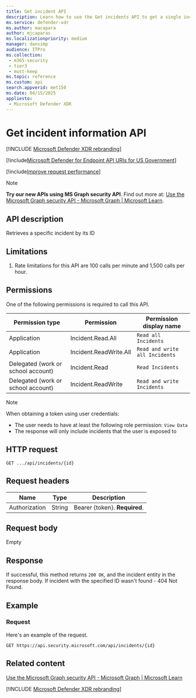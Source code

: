```yaml
---
title: Get incident API
description: Learn how to use the Get incidents API to get a single incident in Microsoft Defender XDR.
ms.service: defender-xdr
ms.author: macapara
author: mjcaparas
ms.localizationpriority: medium
manager: dansimp
audience: ITPro
ms.collection: 
 - m365-security
 - tier3
 - must-keep
ms.topic: reference
ms.custom: api
search.appverid: met150
ms.date: 04/15/2025
appliesto:
 - Microsoft Defender XDR
---
```


# Get incident information API

[!INCLUDE [Microsoft Defender XDR rebranding](../includes/microsoft-defender.md)]

[!include[Microsoft Defender for Endpoint API URIs for US Government](../includes/microsoft-defender-api-usgov.md)]

[!include[Improve request performance](../includes/improve-request-performance.md)]

> [!NOTE]
> **Try our new APIs using MS Graph security API**. Find out more at: [Use the Microsoft Graph security API - Microsoft Graph | Microsoft Learn](/graph/api/resources/security-api-overview).

## API description

Retrieves a specific incident by its ID

## Limitations

1. Rate limitations for this API are 100 calls per minute and 1,500 calls per hour.

## Permissions

One of the following permissions is required to call this API.

| Permission type|Permission|Permission display name |
|---|---|---| 
|Application|Incident.Read.All|`Read all Incidents`|
|Application|Incident.ReadWrite.All|`Read and write all Incidents`|
|Delegated (work or school account)|Incident.Read|`Read Incidents`|
|Delegated (work or school account)|Incident.ReadWrite|`Read and write Incidents`|

> [!NOTE]
>
> When obtaining a token using user credentials:
>
> - The user needs to have at least the following role permission: `View Data`
> - The response will only include incidents that the user is exposed to

## HTTP request

```console
GET .../api/incidents/{id}
```

## Request headers

|Name|Type|Description|
|---|---|---|
|Authorization|String|Bearer {token}. **Required**.|

## Request body

Empty

## Response

If successful, this method returns `200 OK`, and the incident entity in the response body.
If incident with the specified ID wasn't found - 404 Not Found.

## Example

### Request

Here's an example of the request.

```http
GET https://api.security.microsoft.com/api/incidents/{id}
```

## Related content

[Use the Microsoft Graph security API - Microsoft Graph | Microsoft Learn](/graph/api/resources/security-api-overview)

[!INCLUDE [Microsoft Defender XDR rebranding](../includes/defender-m3d-techcommunity.md)]
